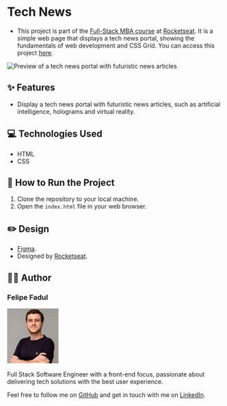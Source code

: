 # Tech News

- This project is part of the [Full-Stack MBA course](../../) at [Rocketseat](https://www.rocketseat.com.br/). It is a simple web page that displays a tech news portal, showing the fundamentals of web development and CSS Grid. You can access this project [here](https://felipefadul.github.io/fullstack-mba-rocketseat/01-web-development-fundamentals/003-tech-news/).

![Preview of a tech news portal with futuristic news articles](assets/readme/tech-news-preview.png)

## ✨ Features

- Display a tech news portal with futuristic news articles, such as artificial intelligence, holograms and virtual reality.

## 💻 Technologies Used

- HTML
- CSS

## 📝 How to Run the Project

1. Clone the repository to your local machine.
2. Open the `index.html` file in your web browser.

## ✏️ Design

- [Figma](https://www.figma.com/community/file/1362166020452569562).
- Designed by [Rocketseat](https://www.rocketseat.com.br/).

## 👨‍💻 Author

### Felipe Fadul

<img src="../../assets/readme/profile-picture.jpg" alt="Felipe Fadul's profile" width="120" />

Full Stack Software Engineer with a front-end focus, passionate about delivering tech solutions with the best user experience.

Feel free to follow me on [GitHub](https://github.com/felipefadul) and get in touch with me on [LinkedIn](https://www.linkedin.com/in/felipefadul/).
